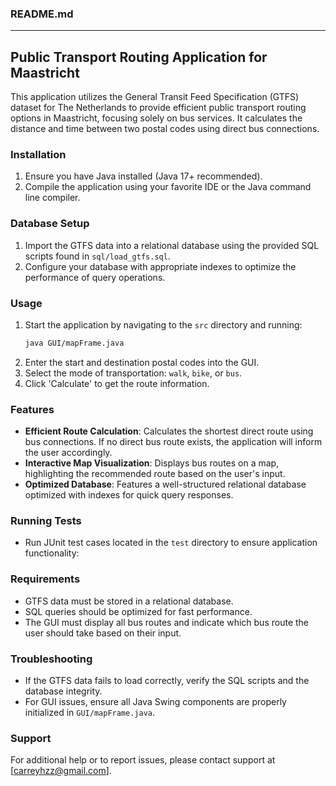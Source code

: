 ### README.md

---

## Public Transport Routing Application for Maastricht

This application utilizes the General Transit Feed Specification (GTFS) dataset for The Netherlands to provide efficient public transport routing options in Maastricht, focusing solely on bus services. It calculates the distance and time between two postal codes using direct bus connections.

### Installation

1. Ensure you have Java installed (Java 17+ recommended).
2. Compile the application using your favorite IDE or the Java command line compiler.

### Database Setup

1. Import the GTFS data into a relational database using the provided SQL scripts found in `sql/load_gtfs.sql`.
2. Configure your database with appropriate indexes to optimize the performance of query operations.

### Usage

1. Start the application by navigating to the `src` directory and running:
   ```bash
   java GUI/mapFrame.java
   ```
2. Enter the start and destination postal codes into the GUI.
3. Select the mode of transportation: `walk`, `bike`, or `bus`.
4. Click 'Calculate' to get the route information.

### Features

- **Efficient Route Calculation**: Calculates the shortest direct route using bus connections. If no direct bus route exists, the application will inform the user accordingly.
- **Interactive Map Visualization**: Displays bus routes on a map, highlighting the recommended route based on the user's input.
- **Optimized Database**: Features a well-structured relational database optimized with indexes for quick query responses.

### Running Tests

- Run JUnit test cases located in the `test` directory to ensure application functionality:

### Requirements

- GTFS data must be stored in a relational database.
- SQL queries should be optimized for fast performance.
- The GUI must display all bus routes and indicate which bus route the user should take based on their input.

### Troubleshooting

- If the GTFS data fails to load correctly, verify the SQL scripts and the database integrity.
- For GUI issues, ensure all Java Swing components are properly initialized in `GUI/mapFrame.java`.

### Support

For additional help or to report issues, please contact support at [carreyhzz@gmail.com].
